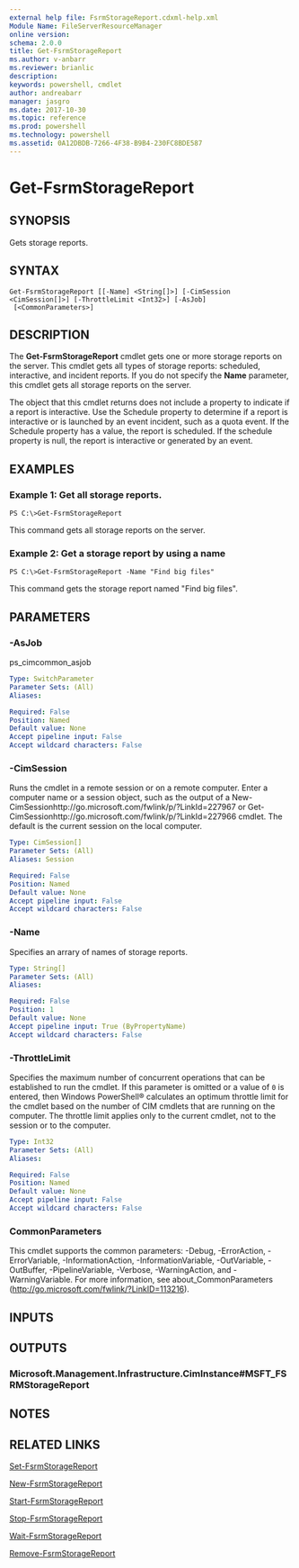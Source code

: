 ```yaml
---
external help file: FsrmStorageReport.cdxml-help.xml
Module Name: FileServerResourceManager
online version: 
schema: 2.0.0
title: Get-FsrmStorageReport
ms.author: v-anbarr
ms.reviewer: brianlic
description: 
keywords: powershell, cmdlet
author: andreabarr
manager: jasgro
ms.date: 2017-10-30
ms.topic: reference
ms.prod: powershell
ms.technology: powershell
ms.assetid: 0A12DBDB-7266-4F38-B9B4-230FC8BDE587
---
```


# Get-FsrmStorageReport

## SYNOPSIS
Gets storage reports.

## SYNTAX

```
Get-FsrmStorageReport [[-Name] <String[]>] [-CimSession <CimSession[]>] [-ThrottleLimit <Int32>] [-AsJob]
 [<CommonParameters>]
```

## DESCRIPTION
The **Get-FsrmStorageReport** cmdlet gets one or more storage reports on the server.
This cmdlet gets all types of storage reports: scheduled, interactive, and incident reports.
If you do not specify the **Name** parameter, this cmdlet gets all storage reports on the server.

The object that this cmdlet returns does not include a property to indicate if a report is interactive.
Use the Schedule property to determine if a report is interactive or is launched by an event incident, such as a quota event.
If the Schedule property has a value, the report is scheduled.
If the schedule property is null, the report is interactive or generated by an event.

## EXAMPLES

### Example 1: Get all storage reports.
```
PS C:\>Get-FsrmStorageReport
```

This command gets all storage reports on the server.

### Example 2: Get a storage report by using a name
```
PS C:\>Get-FsrmStorageReport -Name "Find big files"
```

This command gets the storage report named "Find big files".

## PARAMETERS

### -AsJob
ps_cimcommon_asjob

```yaml
Type: SwitchParameter
Parameter Sets: (All)
Aliases: 

Required: False
Position: Named
Default value: None
Accept pipeline input: False
Accept wildcard characters: False
```

### -CimSession
Runs the cmdlet in a remote session or on a remote computer.
Enter a computer name or a session object, such as the output of a New-CimSessionhttp://go.microsoft.com/fwlink/p/?LinkId=227967 or Get-CimSessionhttp://go.microsoft.com/fwlink/p/?LinkId=227966 cmdlet.
The default is the current session on the local computer.

```yaml
Type: CimSession[]
Parameter Sets: (All)
Aliases: Session

Required: False
Position: Named
Default value: None
Accept pipeline input: False
Accept wildcard characters: False
```

### -Name
Specifies an arrary of names of storage reports.

```yaml
Type: String[]
Parameter Sets: (All)
Aliases: 

Required: False
Position: 1
Default value: None
Accept pipeline input: True (ByPropertyName)
Accept wildcard characters: False
```

### -ThrottleLimit
Specifies the maximum number of concurrent operations that can be established to run the cmdlet.
If this parameter is omitted or a value of `0` is entered, then Windows PowerShell® calculates an optimum throttle limit for the cmdlet based on the number of CIM cmdlets that are running on the computer.
The throttle limit applies only to the current cmdlet, not to the session or to the computer.

```yaml
Type: Int32
Parameter Sets: (All)
Aliases: 

Required: False
Position: Named
Default value: None
Accept pipeline input: False
Accept wildcard characters: False
```

### CommonParameters
This cmdlet supports the common parameters: -Debug, -ErrorAction, -ErrorVariable, -InformationAction, -InformationVariable, -OutVariable, -OutBuffer, -PipelineVariable, -Verbose, -WarningAction, and -WarningVariable. For more information, see about_CommonParameters (http://go.microsoft.com/fwlink/?LinkID=113216).

## INPUTS

## OUTPUTS

### Microsoft.Management.Infrastructure.CimInstance#MSFT_FSRMStorageReport

## NOTES

## RELATED LINKS

[Set-FsrmStorageReport](./Set-FsrmStorageReport.md)

[New-FsrmStorageReport](./New-FsrmStorageReport.md)

[Start-FsrmStorageReport](./Start-FsrmStorageReport.md)

[Stop-FsrmStorageReport](./Stop-FsrmStorageReport.md)

[Wait-FsrmStorageReport](./Wait-FsrmStorageReport.md)

[Remove-FsrmStorageReport](./Remove-FsrmStorageReport.md)

